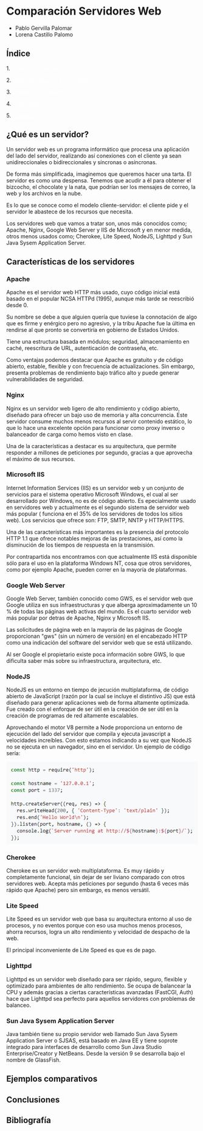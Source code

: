 <H1>Comparación Servidores Web</H1>

- Pablo Gervilla Palomar 
- Lorena Castillo Palomo

<H2>Índice</H2>

1.<a href="#id1" style="color:white"> ¿Qué es un servidor? </a>

2.<a href="#id2" style="color:white"> Características de los servidores </a>

3.<a href="#id3" style="color:white"> Ejemplos comparativos </a>

4.<a href="#id4" style="color:white"> Conclusiones </a>

5.<a href="#id5" style="color:white"> Bibliografía </a>



<H2 id="id1">¿Qué es un servidor?</H2>
Un servidor web es un programa informático que procesa una aplicación del lado del servidor, realizando así conexiones con el cliente ya sean unidireccionales o bidireccionales y síncronas o asíncronas. 

De forma más simplificada, imaginemos que queremos hacer una tarta. El servidor es como una despensa. Tenemos que acudir a él para obtener el bizcocho, el chocolate y la nata, que podrían ser los mensajes de correo, la web y los archivos en la nube.

Es lo que se conoce como el modelo cliente-servidor: el cliente pide y el servidor le abastece de los recursos que necesita.

Los servidores web que vamos a tratar son, unos más conocidos como; Apache, Nginx, Google Web Server y IIS de Microsoft y en menor medida, otros menos usados como; Cherokee, Lite Speed, NodeJS, Lighttpd y Sun Java Sysem Application Server.

<H2 id="id2">Características de los servidores</H2>
<H3>Apache</H3>
Apache es el servidor web HTTP más usado, cuyo código inicial está basado en el popular NCSA HTTPd (1995), aunque más tarde se reescribió desde 0.

Su nombre se debe a que alguien quería que tuviese la connotación de algo que es firme y enérgico pero no agresivo, y la tribu Apache fue la última en rendirse al que pronto se convertiría en gobierno de Estados Unidos.

Tiene una estructura basada en módulos; seguridad, almacenamiento en caché, reescritura de URL, autenticación de contraseña, etc.

Como ventajas podemos destacar que Apache es gratuito y de código abierto, estable, flexible y con frecuencia de actualizaciones. Sin embargo, presenta problemas de rendimiento bajo tráfico alto y puede generar vulnerabilidades de seguridad.

<H3>Nginx</H3>
Nginx es un servidor web ligero de alto rendimiento y código abierto, diseñado para ofrecer un bajo uso de memoria y alta concurrencia. Este servidor consume muchos menos recursos al servir contenido estático, lo que lo hace una excelente opción para funcionar como proxy inverso o balanceador de carga como hemos visto en clase. 


Una de la características a destacar es su arquitectura, que permite responder a millones de peticiones por segundo, gracias a que aprovecha el máximo de sus recursos.



<H3>Microsoft IIS</H3>
Internet Information Services (IIS) es un servidor web y un conjunto de servicios para el sistema operativo Microsoft Windows, el cual al ser desarrollado por Windows, no es de código abierto. Es epecialmente usado en servidores web y actualmente es el segundo sistema de servidor web más popular ( funciona en el 35% de los servidores de todos los sitios web). Los servicios que ofrece son: FTP, SMTP, NNTP y HTTP/HTTPS. 

Una de las características más importantes es la presencia del protocolo HTTP 1.1 que ofrece notables mejoras de las prestaciones, así como la disminución de los tiempos de respuesta en la transmisión.

Por contrapartida nos encontramos con que actualmente IIS está disponible sólo para el uso en la plataforma Windows NT, cosa que otros servidores, como por ejemplo Apache, pueden correr en la mayoría de plataformas.

<H3>Google Web Server</H3>
Google Web Server, también conocido como GWS, es el servidor web que Google utiliza en sus infraestructuras y que alberga aproximadamente un 10 % de todas las páginas web activas del mundo. Es el cuarto servidor web más popular por detras de Apache, Nginx y Microsoft IIS.

Las solicitudes de página web en la mayoría de las páginas de Google proporcionan "gws" (sin un número de versión) en el encabezado HTTP como una indicación del software del servidor web que se está utilizando.

Al ser Google el propietario existe poca información sobre GWS, lo que dificulta saber más sobre su infraestructura, arquitectura, etc.

<H3>NodeJS</H3>
NodeJS es un entorno en tiempo de jecución multiplataforma, de código abierto de JavaScript (razón por la cual se incluye el distintivo JS) que está diseñado para generar aplicaciones web de forma altamente optimizada. Fue creado con el enforque de ser útil en la creación de ser útil en la creación de programas de red altamente escalables. 

Aprovechando el motor V8 permite a Node proporciona un entorno de ejecución del lado del servidor que compila y ejecuta javascript a velocidades increíbles. Con esto estamos indicando a su vez que NodeJS no se ejecuta en un navegador, sino en el servidor. Un ejemplo de código sería:

  ![img](https://github.com/lorcaspal/SWAP1819/blob/master/Trabajo/images/NodeJS.PNG) 

<H3>Cherokee</H3>
Cherokee es un servidor web multiplataforma. Es muy rápido y completamente funcional, sin dejar de ser liviano comparado con otros servidores web. Acepta más peticiones por segundo (hasta 6 veces más rápido que Apache) pero sin embargo, es menos versátil. 

<H3>Lite Speed</H3>
Lite Speed es un servidor web que basa su arquitectura entorno al uso de procesos, y no eventos porque con eso usa muchos menos procesos, ahorra recursos, logra un alto rendimiento y velocidad de despacho de la web. 

El principal inconveniente de Lite Speed es que es de pago.

<H3>Lighttpd</H3>
Lighttpd es un servidor web diseñado para ser rápido, seguro, flexible y optimizado para ambientes de alto rendimiento. Se ocupa de balancear la CPU y además gracias a ciertas características avanzadas (FastCGI, Auth) hace que Lighttpd sea perfecto para aquellos servidores con problemas de balanceo.

<H3>Sun Java Sysem Application Server</H3>
Java también tiene su propio servidor web llamado Sun Java Sysem Application Server o SJSAS, está basado en Java EE y tiene soprote integrado para interfaces de desarrollo como Sun Java Studio Enterprise/Creator y NetBeans. Desde la versión 9 se desarrolla bajo el nombre de GlassFish.

<H2 id="id3">Ejemplos comparativos</H2>
<H2 id="id4">Conclusiones</H2>
<H2 id="id5">Bibliografía</H2>
